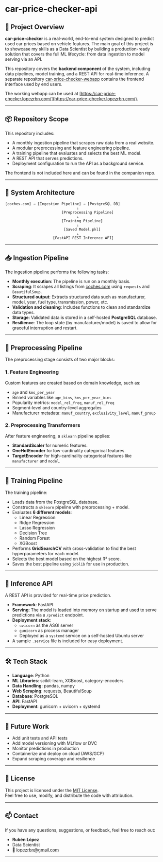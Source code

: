 # car-price-checker-api

## 🚗 Project Overview

**car-price-checker** is a real-world, end-to-end system designed to predict used car prices based on vehicle features. The main goal of this project is to showcase my skills as a Data Scientist by building a production-ready solution that covers the full ML lifecycle: from data ingestion to model serving via an API.

This repository covers the **backend component** of the system, including data pipelines, model training, and a REST API for real-time inference. A separate repository [car-price-checker-webapp](https://github.com/lopezrbn/car-price-checker-webapp) contains the frontend interface used by end users.

The working webapp can be used at [https://car-price-checker.lopezrbn.com/](https://car-price-checker.lopezrbn.com/).

---

## 📦 Repository Scope

This repository includes:

- A monthly ingestion pipeline that scrapes raw data from a real website.
- A modular preprocessing and feature engineering pipeline.
- A training pipeline that evaluates and selects the best ML model.
- A REST API that serves predictions.
- Deployment configuration to run the API as a background service.

The frontend is not included here and can be found in the companion repo.

---

## 🧭 System Architecture

```
[coches.com] → [Ingestion Pipeline] → [PostgreSQL DB]
                                 ↓
                          [Preprocessing Pipeline]
                                 ↓
                          [Training Pipeline]
                                 ↓
                           [Saved Model.pkl]
                                 ↓
                      [FastAPI REST Inference API]
```

---

## 📥 Ingestion Pipeline

The ingestion pipeline performs the following tasks:

- **Monthly execution**: The pipeline is run on a monthly basis.
- **Scraping**: It scrapes all listings from [coches.com](https://www.coches.com) using `requests` and `BeautifulSoup`.
- **Structured output**: Extracts structured data such as manufacturer, model, year, fuel type, transmission, power, etc.
- **Validation and cleaning**: Includes functions to clean and standardize data types.
- **Storage**: Validated data is stored in a self-hosted **PostgreSQL** database.
- **Resilience**: The loop state (by manufacturer/model) is saved to allow for graceful interruption and restart.

---

## 🔧 Preprocessing Pipeline

The preprocessing stage consists of two major blocks:

### 1. Feature Engineering

Custom features are created based on domain knowledge, such as:

- `age` and `kms_per_year`
- Binned variables like `age_bins`, `kms_per_year_bins`
- Popularity metrics: `model_rel_freq`, `manuf_rel_freq`
- Segment-level and country-level aggregates
- Manufacturer metadata: `manuf_country`, `exclusivity_level`, `manuf_group`

### 2. Preprocessing Transformers

After feature engineering, a `sklearn` pipeline applies:

- **StandardScaler** for numeric features.
- **OneHotEncoder** for low-cardinality categorical features.
- **TargetEncoder** for high-cardinality categorical features like `manufacturer` and `model`.

---

## 🧠 Training Pipeline

The training pipeline:

- Loads data from the PostgreSQL database.
- Constructs a `sklearn` pipeline with preprocessing + model.
- Evaluates **6 different models**:
  - Linear Regression
  - Ridge Regression
  - Lasso Regression
  - Decision Tree
  - Random Forest
  - XGBoost
- Performs **GridSearchCV** with cross-validation to find the best hyperparameters for each model.
- Selects the best model based on the highest R² score.
- Saves the best pipeline using `joblib` for use in production.

---

## 🚀 Inference API

A REST API is provided for real-time price prediction.

- **Framework**: FastAPI
- **Serving**: The model is loaded into memory on startup and used to serve predictions via a `/predict` endpoint.
- **Deployment stack**:
  - `uvicorn` as the ASGI server
  - `gunicorn` as process manager
  - Deployed as a `systemd` service on a self-hosted Ubuntu server
- A sample `.service` file is included for easy deployment.

---

## 🛠 Tech Stack

- **Language**: Python
- **ML Libraries**: scikit-learn, XGBoost, category-encoders
- **Data Handling**: pandas, numpy
- **Web Scraping**: requests, BeautifulSoup
- **Database**: PostgreSQL
- **API**: FastAPI
- **Deployment**: gunicorn + uvicorn + systemd

---

## 🧪 Future Work

- Add unit tests and API tests
- Add model versioning with MLflow or DVC
- Monitor predictions in production
- Containerize and deploy on cloud (AWS/GCP)
- Expand scraping coverage and resilience

---

## 📄 License

This project is licensed under the [MIT License](LICENSE).  
Feel free to use, modify, and distribute the code with attribution.

---

## 📫 Contact

If you have any questions, suggestions, or feedback, feel free to reach out:

- **Rubén López**  
- Data Scientist  
- 📧 lopezrbn@gmail.com

---
